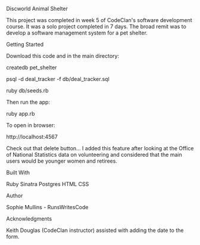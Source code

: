 Discworld Animal Shelter

This project was completed in week 5 of CodeClan's software development course. It was a solo project completed in 7 days. The broad remit was to develop a software management system for a pet shelter.


Getting Started

Download this code and in the main directory:

createdb pet_shelter

psql -d deal_tracker -f db/deal_tracker.sql

ruby db/seeds.rb

Then run the app:

ruby app.rb

To open in browser:

http://localhost:4567

Check out that delete button... I added this feature after looking at the Office of National Statistics data on volunteering and considered that the main users would be younger women and retirees. 

Built With

Ruby
Sinatra
Postgres
HTML
CSS


Author

Sophie Mullins - RunsWritesCode


Acknowledgments

Keith Douglas (CodeClan instructor) assisted with adding the date to the form.
